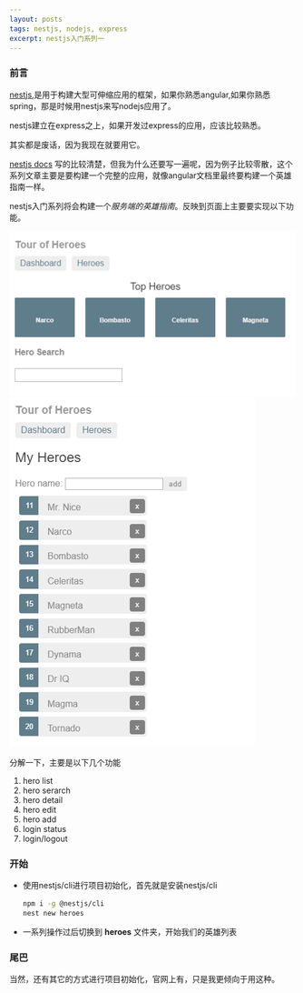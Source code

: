 ```yaml
---
layout: posts
tags: nestjs, nodejs, express
excerpt: nestjs入门系列一
---
```

### 前言
[nestjs](nestjs.com),是用于构建大型可伸缩应用的框架，如果你熟悉angular,如果你熟悉spring，那是时候用nestjs来写nodejs应用了。

nestjs建立在express之上，如果开发过express的应用，应该比较熟悉。

其实都是废话，因为我现在就要用它。

[nestjs docs](https://docs.nestjs.com/) 写的比较清楚，但我为什么还要写一遍呢，因为例子比较零散，这个系列文章主要是要构建一个完整的应用，就像angular文档里最终要构建一个英雄指南一样。

nestjs入门系列将会构建一个*服务端的英雄指南*。反映到页面上主要要实现以下功能。

<img src="/public/heros.png">

<img src="/public/hero-list.png">

分解一下，主要是以下几个功能
1. hero list
2. hero serarch
3. hero detail
4. hero edit
5. hero add
6. login status
7. login/logout

### 开始
- 使用nestjs/cli进行项目初始化，首先就是安装nestjs/cli
	
	```bash
	npm i -g @nestjs/cli
	nest new heroes
	```
- 一系列操作过后切换到 **heroes** 文件夹，开始我们的英雄列表

### 尾巴
当然，还有其它的方式进行项目初始化，官网上有，只是我更倾向于用这种。